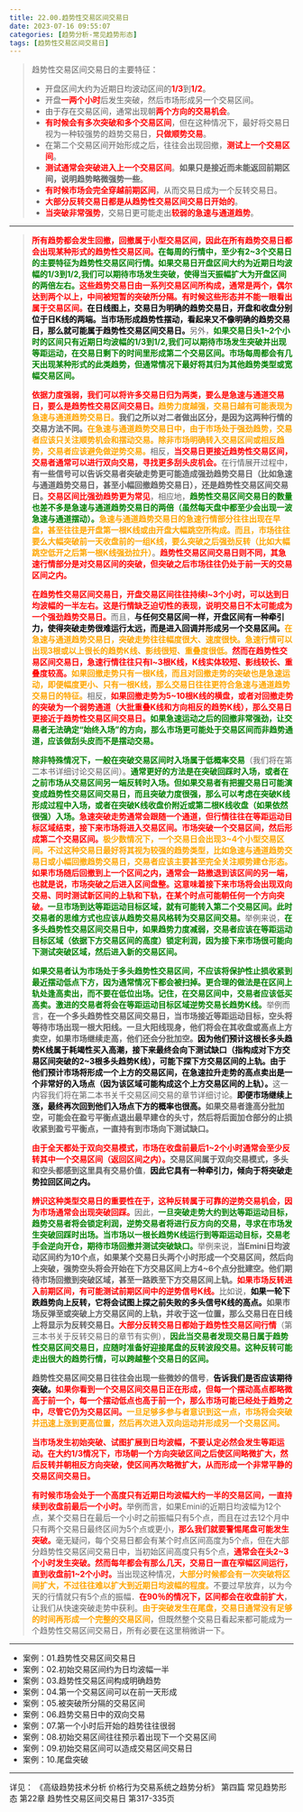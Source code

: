 ```yaml
---
title: 22.00.趋势性交易区间交易日
date: 2023-07-16 09:55:07
categories: [趋势分析-常见趋势形态]
tags: [趋势性交易区间交易日]
---
```


> 趋势性交易区间交易日的主要特征：
>* 开盘区间大约为近期日均波动区间的<font color="red">**1/3**</font>到<font color="red">**1/2**</font>。
>* 开盘<font color="red">**一两个小时**</font>后发生突破，然后市场形成另一个交易区间。
>* 由于存在交易区间，通常出现朝<font color="red">**两个方向的交易机会**</font>。
>* <font color="red">**有时候会有多次突破和多个交易区间**</font>，但在这种情况下，最好将交易日视为一种较强势的趋势交易日，<font color="red">**只做顺势交易**</font>。
>* 在第二个交易区间开始形成之后，往往会出现回撤，<font color="red">**测试上一个交易区间**</font>。
>* <font color="red">**测试通常会突破进入上一个交易区间**</font>。**如果只是接近而未能返回前期区间，说明趋势略微强势一些**。
>* <font color="red">**有时候市场会完全穿越前期区间**</font>，从而交易日成为一个反转交易日。
>* <font color="red">**大部分反转交易日都是从趋势性交易区间交易日开始的**</font>。
>* <font color="red">**当突破非常强势**</font>，交易日更可能走出<font color="red">**较弱的急速与通道趋势**</font>。
>

---

>
><font color="red">**所有趋势都会发生回撤，回撤属于小型交易区间，因此在所有趋势交易日都会出现某种形式的趋势性交易区间。**</font><font color="green">**在每周的行情中，至少有2\~3个交易日的主要特征为趋势性交易区间行情。如果交易日开盘区间大约为近期日均波幅的1/3到1/2,我们可以期待市场发生突破，使得当天振幅扩大为开盘区间的两倍左右。**</font><font color="red">**这些趋势交易日由一系列交易区间所构成，通常是两个，偶尔达到两个以上，中间被短暂的突破所分隔。有时候这些形态并不能一眼看出属于交易区间。**</font><font color="black">**在日线图上，交易日为明确的趋势交易日，开盘和收盘分别位于日K线的两端。当市场形成趋势性摆动，看起来又不像明确的趋势交易日，那么就可能属于趋势性交易区间交易日。**</font>另外，<font color="green">**如果交易日头1\~2个小时的区间只有近期日均波幅的1/3到1/2,我们可以期待市场发生突破并出现等距运动，在交易日剩下的时间里形成第二个交易区间。市场每周都会有几天出现某种形式的此类趋势，但通常情况下最好将其归为其他趋势类型或宽幅交易区间。**</font>
>
><font color="red">**依据力度强弱，我们可以将许多交易日归为两类，要么是急速与通道交易日，要么是趋势性交易区间交易日。**</font><font color="orange">**趋势力度越强，交易日越有可能表现为急速与通道趋势交易日。**</font>**我们之所以对二者做出区分，是因为这两种行情的交易方法不同。**<font color="orange">**在急速与通道趋势交易日中，由于市场处于强劲趋势，交易者应该只关注顺势机会和摆动交易。除非市场明确转入交易区间或相反趋势，交易者应该避免做逆势交易。**</font>相反，<font color="red">**当交易日更接近趋势性交易区间，交易者通常可以进行双向交易，寻找更多刮头皮机会。**</font>在行情展开过程中，**有一些信号可以告诉交易者突破走势更可能造成强劲趋势交易日（比如急速与通道趋势交易日，甚至小幅回撤趋势交易日），还是趋势性交易区间交易日。**<font color="red">**交易区间比强劲趋势更为常见**</font>，相应地，<font color="green">**趋势性交易区间交易日的数量也差不多是急速与通道趋势交易日的两倍（虽然每天盘中都至少会出现一波急速与通道摆动）。**</font><font color="orange">**急速与通道趋势交易日的急速行情部分往往出现在早盘，甚至往往是开盘第一根K线或由开盘大幅跳空所构成。而且，市场往往要么大幅突破前一天收盘前的一组K线，要么突破之后强劲反转（比如大幅跳空低开之后第一根K线强劲拉升）**</font>。<font color="red">**趋势性交易区间交易日则不同，其急速行情部分是对交易区间的突破，但突破之后市场往往仍处于前一天的交易区间之内。**</font>
>
><font color="red">**在趋势性交易区间交易日，开盘交易区间往往持续l\~3个小时，可以达到日均波幅的一半左右。这是行情缺乏迫切性的表现，说明交易日不太可能成为一个强劲趋势交易日。**</font>而且，<font color="black">**与任何交易区间一样，开盘区间有一种牵引力，使得突破走势很难运行太远，而是进入回调并形成另一个交易区间。**</font><font color="orange">**在急速与通道趋势交易日，突破走势往往幅度很大、速度很快。急速行情可以出现3根或以上很长的趋势K线、影线很短、重叠度很低。**</font><font color="red">**然而在趋势性交易区间交易日，急速行情往往只有l\~3根K线，K线实体较短、影线较长、重叠度较高。**</font><font color="orange">**如果回撤走势只有一根K线，而且对回撤走势的突破也是急速运动，即便幅度更小、只有一根K线，那么交易日往往更符合急速与通道趋势交易日的特征。**</font>相反，<font color="red">**如果回撤走势为5\~10根K线的横盘，或者对回撤走势的突破为一个弱势通道（大批重叠K线和方向相反的趋势K线），那么交易日更接近于趋势性交易区间交易日。**</font><font color="green">**如果急速运动之后的回撤非常强劲，让交易者无法确定“始终入场”的方向，那么市场更可能处于交易区间而非趋势通道，应该做刮头皮而不是摆动交易。**</font>
>
><font color="green">**除非特殊情况下，一般在突破交易区间时入场属于低概率交易**</font>（我们将在第二本书详细讨论交易区间）。<font color="green">**通常更好的方法是在突破回踩时入场，或者在之前市场从交易区间另一端反转时入场。但如果交易者有把握交易日可能演变成趋势性交易区间交易日，而且突破力度很强，那么可以考虑在突破K线形成过程中入场，或者在突破K线收盘价附近或第二根K线收盘（如果依然很强）入场。**</font><font color="red">**急速突破走势通常会跟随一个通道，但行情往往在等距运动目标区域结束，接下来市场将进入交易区间。市场突破一个交易区间，然后形成第二个交易区间。**</font><font color="orange">**极少数情况下，一个交易日会出现3\~4个小型交易区间。不过这种交易日最好将其视为较强的趋势类型，比如急速与通道趋势交易日或小幅回撤趋势交易日，交易者应该主要甚至完全关注顺势建仓形态。**</font><font color="red">**如果市场随后回撤到上一个区间之内，通常会一路撤退到该区间的另一端，也就是说，市场突破之后进入区间盘整。这意味着接下来市场将会出现双向交易、同时测试新区间的上轨和下轨，在某个时点可能朝任何一个方向突破。**</font><font color="green">**一旦市场到达等距运动目标区域，就有可能转入第二个交易区间。此时交易者的思维方式也应该从趋势交易风格转为交易区间交易。**</font>举例来说，<font color="green">**在多头趋势性交易区间交易日中，如果趋势力度减弱，交易者应该在等距运动目标区域（依据下方交易区间的高度）锁定利润，因为接下来市场很可能向下测试突破区域，然后进入新的交易区间。**</font>
>
><font color="green">**如果交易者认为市场处于多头趋势性交易区间，不应该将保护性止损收紧到最近摆动低点下方，因为通常情况下都会被扫掉。更合理的做法是在区间上轨处逢高卖出，而不要在低位出场。记住，在交易区间中，交易者应该低买高卖。激进的交易者将会在等距运动目标区域逆势交易长趋势K线。**</font>举例而言，**在一个多头趋势性交易区间交易日，当市场接近等距运动目标，空头将等待市场出现一根大阳线。一旦大阳线现身，他们将会在其收盘或高点上方卖空，如果市场继续走高，他们还会分批加空。**<font color="black">**因为他们预计这根长多头趋势K线属于耗竭性买入高潮，接下来最终会向下测试缺口（指构成对下方交易区间突破的2\~3根多头趋势K线），可能下探下方交易区间的上轨。由于他们预计市场将形成一个上方的交易区间，在急速拉升走势的高点卖出是一个非常好的入场点（因为该区域可能构成这个上方交易区间的上轨）。**</font>这一内容我们将在第二本书关千交易区间交易的章节详细讨论。<font color="black">**即便市场继续上涨，最终再次回到他们入场点下方的概率也很高。**</font>**如果交易者逢高分批加空，可能会在盈亏平衡点退出最早建仓的头寸，然后将后面加仓部分的止损收紧到盈亏平衡点，一直持有到市场向下测试缺口。**
>
><font color="red">**由于全天都处于双向交易模式，市场在收盘前最后1\~2个小时通常会至少反转其中一个交易区间（返回区间之内）。**</font>**交易区间属于双向交易模式，多头和空头都感到这里具有交易价值**，<font color="black">**因此它具有一种牵引力，倾向于将突破走势拉回区间之内。**</font>
>
><font color="red">**辨识这种类型交易日的重要性在于，这种反转属于可靠的逆势交易机会，因为市场通常会出现突破回踩。**</font>因此，<font color="green">**一旦突破走势大约到达等距运动目标，趋势交易者将会锁定利润，逆势交易者将进行反方向的交易，寻求在市场发生突破回踩时出场。当市场以一根长趋势K线运行到等距运动目标，交易老手会逆向开仓，期待市场回撤并测试突破缺口。**</font>举例来说，**当Emini日均波动区间约为10个点，如果某个交易日头两个小时形成一个交易区间，然后向上突破，强势空头将会开始在下方交易区间上方4\~6个点分批建空。他们期待市场回撤到突破区域，甚至一路跌至下方交易区间上轨。**<font color="red">**如果市场反转进入前期区间，有可能测试前期区间中的逆势信号K线。**</font>比如说，<font color="black">**如果一轮下跌趋势向上反转，它将会试图上探之前失败的多头信号K线的高点。**</font>**如果市场反弹至或突破上方交易区间的上轨，并收于这一位置，那么交易日在日线上将显示为反转交易日。**<font color="red">**大部分反转交易日都始于趋势性交易区间行情**</font>（第三本书关于反转交易日的章节有实例），<font color="green">**因此当交易者发现交易日属于趋势性交易区间交易日，应随时准备好迎接尾盘的反转波段交易。这种反转可能走出很大的趋势行情，可以跨越整个交易日的区间。**</font>
>
>**趋势性交易区间交易日往往会出现一些微妙的信号**，<font color="black">**告诉我们是否应该期待突破。**</font><font color="red">**如果你看到一个交易区间交易日正在形成，但每一个摆动高点都略微高于前一个，每一个摆动低点也高于前一个，那么市场可能已经处于趋势之中，尽管它仍为交易区间。**</font><font color="orange">**一旦足够多参与者意识到这一点，市场将会突破并迅速上涨到更高位置，然后再次进入双向运动并形成另一个交易区间。**</font>
>
><font color="red">**当市场发生初始突破、试图扩展到日均波幅，不要认定必然会发生等距运动。在大约1/3情况下，市场朝一个方向突破区间之后使区间略微扩大，然后反转并朝相反方向突破，使区间再次略微扩大，从而形成一个非常平静的交易区间交易日。**</font>
>
><font color="red">**有时候市场会处于一个高度只有近期日均波幅大约一半的交易区间，一直持续到收盘前最后一个小时。**</font>举例而言，如果Emini的近期日均波幅为12个点，某个交易日在最后一个小时之前振幅只有5个点，而且在过去12个月中只有两个交易日最终区间为5个点或更小，<font color="red">**那么我们就要警惕尾盘可能发生突破。**</font>毫无疑问，每个交易日都会有某个时点区间高度为5个点，但在大部分趋势性交易区间交易日中，当初始区间高度只有5个点，<font color="red">**通常会在头2\~3个小时发生突破。然而每年都会有那么几天，交易日一直在窄幅区间运行，直到收盘前1\~2个小时。**</font>当出现这种情况，<font color="orange">**大部分时候都会有一次突破将区间扩大，不过往往难以扩大到近期日均波幅的程度。**</font>不要过早放弃，以为今天的行情就只有5个点的振幅．<font color="red">**在90％的情况下，区间都会在收盘前扩大**</font>，让我们从快速突破走势中获利。<font color="orange">**由于突破发生在尾盘，交易日通常没有足够的时间再形成一个完整的交易区间**</font>，但既然整个交易日看起来都可能成为一个趋势性交易区间交易日，所有必要在这里稍微讲一下。
>

---

* 案例：01.趋势性交易区间交易日
* 案例：02.初始交易区间约为日均波幅一半
* 案例：03.趋势性交易区间构成明确趋势
* 案例：04.第一个交易区间可以在前一天形成
* 案例：05.被突破所分隔的交易区间
* 案例：06.趋势交易日中的双向交易
* 案例：07.第一个小时后开始的趋势往往很弱
* 案例：08.初始交易区间往往预示着出现下一个交易区间
* 案例：09.初始交易区间可以造成交易区间交易日
* 案例：10.尾盘突破

---
详见：
《高级趋势技术分析 价格行为交易系统之趋势分析》
第四篇 常见趋势形态
第22章 趋势性交易区间交易日
第317-335页